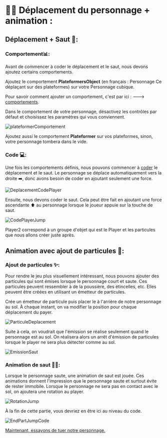 # 🏃‍♂️ Déplacement du personnage + animation : 
## Déplacement + Saut 🦘: 
### Comportement📊: 
Avant de commencer à coder le déplacement et le saut, nous devons ajoutez certains comportements. 

Ajoutez le comportement **PlateformersObject** (en français : Personnage Ce déplaçant sur des plateformes) sur votre Personnage cubique. 

Pour savoir comment ajouter un comportement, c'est par ici : ---> [comportements](https://github.com/g404-code-gaming/GDevelop_Cour/blob/main/Comportement.md).

Dans le comportement de votre personnage, désactivez les contrôles par défaut et choisissez les paramètres qui vous conviennent.

![plateformerComportement](Images/ComportementPlateformer.png)

Ajoutez aussi le comportement **Plateformer** sur vos plateformes, sinon, votre personnage tombera dans le vide.

### Code 💻: 

Une fois les comportements définis, nous pouvons commencer à [coder](https://github.com/g404-code-gaming/GDevelop_Cour/blob/main/%C3%A9v%C3%A8nements.md) le déplacement et le saut. Le personnage se déplace automatiquement vers la droite ➡️, donc avons besoin de coder en ajoutant seulement une force. 

![DeplacementCodePlayer](Images/DeplacementCodePlayer.png)

Ensuite, nous devons coder le saut. Cela peut être fait en ajoutant une force ascendante ⬆️ au personnage lorsque le joueur appuie sur la touche de saut.

![CodePlayerJump](Images/CodePlayerJump.png)

Player2 correspond à un groupe d'objet qui est le Player et les particules que nous allons créer juste après.

## Animation avec ajout de particules 🎇: 

### Ajout de particules ✨:
Pour rendre le jeu plus visuellement intéressant, nous pouvons ajouter des particules qui sont émises lorsque le personnage court et saute. Ces particules peuvent ressembler à de la poussière, des étincelles, etc. Elles peuvent être créées en utilisant un émetteur de particules.

Crée un émetteur de particule puis placer le à l'arrière de notre personnage au sol.
À chaque instant, on va modifier la position pour chaque déplacement du payer.

![ParticuleDeplacement](Images/ParticuleDeplacement.png)

Suite à cela, on voudrait que l'émission se réalise seulement quand le personnage est au sol. On réalisera alors un arrêt d'émission de particules lorsque le player ne sera plus détecter comme au sol.

![EmissionSaut](Images/EmissionSaut.png)

### Animation de saut 🏃‍♂️:

Lorsque le personnage saute, une animation de saut est jouée. Ces animations donnent l'impression que le personnage saute et surtout évite de rester immobile.
Lorsque le personnage ne sera pas en contact avec le sol, on ajoutera une rotation au player.

![RotationJump](Images/RotationJump.png)

À la fin de cette partie, vous devriez en être ici au niveau du code.

![EndPartJumpCode](Images/EndPartJumpCode.png)

[Maintenant, essayons de tuer notre personnage.](https://github.com/g404-code-gaming/GeometryDash_CodeGaming/blob/main/Création-Du-Jeu/03_Tuer%20notre%20personnage.md)


